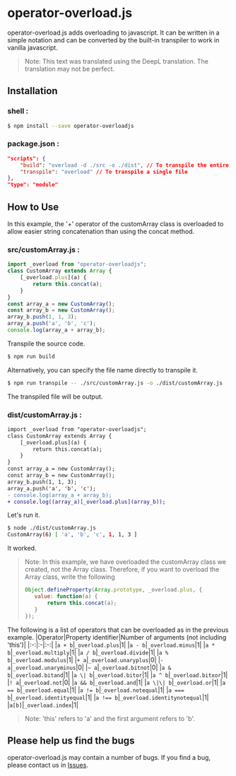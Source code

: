 # operator-overload.js
operator-overload.js adds overloading to javascript.
It can be written in a simple notation and can be converted by the built-in transpiler to work in vanilla javascript.

>Note: This text was translated using the DeepL translation. The translation may not be perfect.
## Installation
### shell :
```bash
$ npm install --save operator-overloadjs
```
### package.json :
```json
"scripts": {
    "build": "overload -d ./src -o ./dist", // To transpile the entire directory
    "transpile": "overload" // To transpile a single file
},
"type": "module"
```
## How to Use
In this example, the '+' operator of the customArray class is overloaded to allow easier string concatenation than using the concat method.
### src/customArray.js :
```javascript
import _overload from "operator-overloadjs";
class CustomArray extends Array {
    [_overload.plus](a) {
        return this.concat(a);
    }
}
const array_a = new CustomArray();
const array_b = new CustomArray();
array_b.push(1, 1, 3);
array_a.push('a', 'b', 'c');
console.log(array_a + array_b);
```
Transpile the source code.
```bash
$ npm run build
```
Alternatively, you can specify the file name directly to transpile it.
```bash
$ npm run transpile -- ./src/customArray.js -o ./dist/customArray.js
```
The transpiled file will be output.
### dist/customArray.js :
```diff
import _overload from "operator-overloadjs";
class CustomArray extends Array {
    [_overload.plus](a) {
        return this.concat(a);
    }
}
const array_a = new CustomArray();
const array_b = new CustomArray();
array_b.push(1, 1, 3);
array_a.push('a', 'b', 'c');
- console.log(array_a + array_b);
+ console.log((array_a)[_overload.plus](array_b));
```
Let's run it.
```bash
$ node ./dist/customArray.js
CustomArray(6) [ 'a', 'b', 'c', 1, 1, 3 ]
```
It worked.

>Note: In this example, we have overloaded the customArray class we created, not the Array class. Therefore, if you want to overload the Array class, write the following
>```javascript
>Object.defineProperty(Array.prototype, _overload.plus, {
>    value: function(a) {
>        return this.concat(a);
>    }
>});
>```
The following is a list of operators that can be overloaded as in the previous example.
|Operator|Property identifier|Number of arguments (not including 'this')|
|:-:|:-|:-:|
|`a + b`|`_overload.plus`|1|
|`a - b`|`_overload.minus`|1|
|`a * b`|`_overload.multiply`|1|
|`a / b`|`_overload.divide`|1|
|`a % b`|`_overload.modulus`|1|
|`+ a`|`_overload.unaryplus`|0|
|`- a`|`_overload.unaryminus`|0|
|`~ a`|`_overload.bitnot`|0|
|`a & b`|`_overload.bitand`|1|
|`a \| b`|`_overload.bitor`|1|
|`a ^ b`|`_overload.bitxor`|1|
|`! a`|`_overload.not`|0|
|`a && b`|`_overload.and`|1|
|`a \|\| b`|`_overload.or`|1|
|`a == b`|`_overload.equal`|1|
|`a != b`|`_overload.notequal`|1|
|`a === b`|`_overload.identityequal`|1|
|`a !== b`|`_overload.identitynotequal`|1|
|`a[b]`|`_overload.index`|1|

>Note: 'this' refers to 'a' and the first argument refers to 'b'.

## Please help us find the bugs
operator-overload.js may contain a number of bugs.
If you find a bug, please contact us in [Issues](https://github.com/ramenha0141/operator-overload.js/issues).